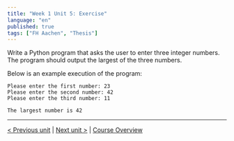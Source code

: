 ```yaml
---
title: "Week 1 Unit 5: Exercise"
language: "en"
published: true
tags: ["FH Aachen", "Thesis"]
---
```


Write a Python program that asks the user to enter three integer numbers. The program should output the largest of the three numbers.

Below is an example execution of the program:

```
Please enter the first number: 23
Please enter the second number: 42
Please enter the third number: 11

The largest number is 42
```

---

[< Previous unit](/teaching/python-mooc/week1_unit5_selftest) | [Next unit >](/teaching/python-mooc/week1_unit6_using_multiple_if_statements) |
[Course Overview](/teaching/python-mooc)